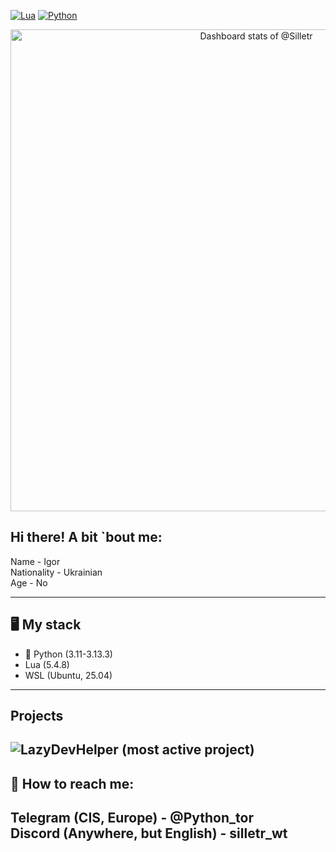[![Lua](https://img.shields.io/badge/Lua-5.4.8-purple.svg?logo=lua&logoColor=white)](https://www.lua.org/)
[![Python](https://img.shields.io/badge/python-3.11+-blue)](https://www.python.org)

<!-- Copy-paste in your Readme.md file -->

<a href="https://next.ossinsight.io/widgets/official/compose-user-dashboard-stats?user_id=153998312" target="_blank" style="display: block" align="center">
  <picture>
    <source media="(prefers-color-scheme: dark)" srcset="https://next.ossinsight.io/widgets/official/compose-user-dashboard-stats/thumbnail.png?user_id=153998312&image_size=auto&color_scheme=dark" width="771" height="auto">
    <img alt="Dashboard stats of @Silletr" src="https://next.ossinsight.io/widgets/official/compose-user-dashboard-stats/thumbnail.png?user_id=153998312&image_size=auto&color_scheme=light" width="771" height="auto">
  </picture>
</a>

<!-- Made with [OSS Insight](https://ossinsight.io/) -->

## Hi there! A bit `bout me:
Name - Igor  
Nationality - Ukrainian  
Age - No  

---
## 🖥 My stack
- 🐍 Python (3.11-3.13.3)
- Lua (5.4.8)
- WSL (Ubuntu, 25.04)  
---
## Projects
![LazyDevHelper](https://github.com/Silletr/LazyDevHelper) (most active project)  
---
## 📧 How to reach me:
Telegram (CIS, Europe) - @Python_tor  
Discord (Anywhere, but English) - silletr_wt  
---
